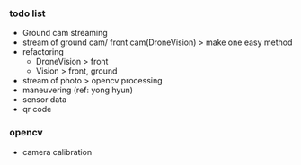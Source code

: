 ### todo list

* Ground cam streaming
* stream of ground cam/ front cam(DroneVision) > make one easy method
* refactoring 
    * DroneVision > front
    * Vision > front, ground
* stream of photo > opencv processing
* maneuvering (ref: yong hyun)
* sensor data
* qr code

### opencv
* camera calibration